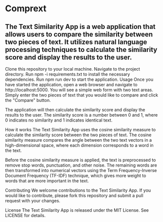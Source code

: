 # Comprext
## The Text Similarity App is a web application that allows users to compare the similarity between two pieces of text. It utilizes natural language processing techniques to calculate the similarity score and display the results to the user.

Clone this repository to your local machine.
Navigate to the project directory.
Run npm -i requirements.txt to install the necessary dependencies.
Run npm run dev to start the application.
Usage
Once you have started the application, open a web browser and navigate to http://localhost:5000. You will see a simple web form with two text areas. Simply enter the two pieces of text that you would like to compare and click the "Compare" button.

The application will then calculate the similarity score and display the results to the user. The similarity score is a number between 0 and 1, where 0 indicates no similarity and 1 indicates identical text.

How it works
The Text Similarity App uses the cosine similarity measure to calculate the similarity score between the two pieces of text. The cosine similarity measure compares the angle between the two text vectors in a high-dimensional space, where each dimension corresponds to a word in the text.

Before the cosine similarity measure is applied, the text is preprocessed to remove stop words, punctuation, and other noise. The remaining words are then transformed into numerical vectors using the Term Frequency-Inverse Document Frequency (TF-IDF) technique, which gives more weight to words that are more important in the text.

Contributing
We welcome contributions to the Text Similarity App. If you would like to contribute, please fork this repository and submit a pull request with your changes.

License
The Text Similarity App is released under the MIT License. See LICENSE for details.
